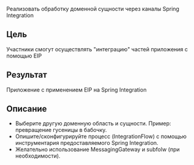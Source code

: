 Реализовать обработку доменной сущности через каналы Spring Integration

## Цель

Участники смогут осуществлять "интеграцию" частей приложения с помощью EIP

## Результат

Приложение c применением EIP на Spring Integration

## Описание

- Выберите другую доменную область и сущности. Пример: превращение гусеницы в бабочку.
- Опишите/сконфигурируйте процесс (IntegrationFlow) с помощью инструментария предоставляемого Spring Integration.
- Желательно использование MessagingGateway и subfolw (при необходимости).